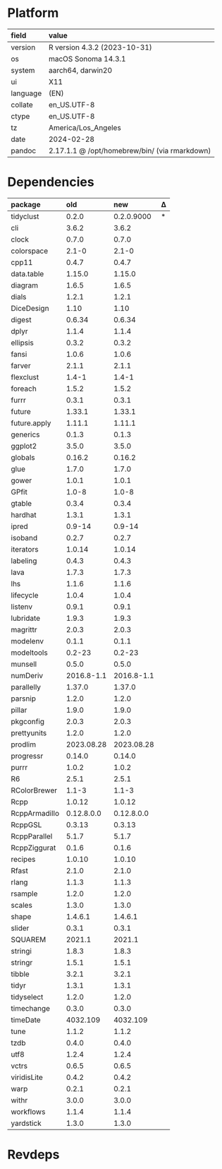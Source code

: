 # Platform

|field    |value                                         |
|:--------|:---------------------------------------------|
|version  |R version 4.3.2 (2023-10-31)                  |
|os       |macOS Sonoma 14.3.1                           |
|system   |aarch64, darwin20                             |
|ui       |X11                                           |
|language |(EN)                                          |
|collate  |en_US.UTF-8                                   |
|ctype    |en_US.UTF-8                                   |
|tz       |America/Los_Angeles                           |
|date     |2024-02-28                                    |
|pandoc   |2.17.1.1 @ /opt/homebrew/bin/ (via rmarkdown) |

# Dependencies

|package       |old        |new        |Δ  |
|:-------------|:----------|:----------|:--|
|tidyclust     |0.2.0      |0.2.0.9000 |*  |
|cli           |3.6.2      |3.6.2      |   |
|clock         |0.7.0      |0.7.0      |   |
|colorspace    |2.1-0      |2.1-0      |   |
|cpp11         |0.4.7      |0.4.7      |   |
|data.table    |1.15.0     |1.15.0     |   |
|diagram       |1.6.5      |1.6.5      |   |
|dials         |1.2.1      |1.2.1      |   |
|DiceDesign    |1.10       |1.10       |   |
|digest        |0.6.34     |0.6.34     |   |
|dplyr         |1.1.4      |1.1.4      |   |
|ellipsis      |0.3.2      |0.3.2      |   |
|fansi         |1.0.6      |1.0.6      |   |
|farver        |2.1.1      |2.1.1      |   |
|flexclust     |1.4-1      |1.4-1      |   |
|foreach       |1.5.2      |1.5.2      |   |
|furrr         |0.3.1      |0.3.1      |   |
|future        |1.33.1     |1.33.1     |   |
|future.apply  |1.11.1     |1.11.1     |   |
|generics      |0.1.3      |0.1.3      |   |
|ggplot2       |3.5.0      |3.5.0      |   |
|globals       |0.16.2     |0.16.2     |   |
|glue          |1.7.0      |1.7.0      |   |
|gower         |1.0.1      |1.0.1      |   |
|GPfit         |1.0-8      |1.0-8      |   |
|gtable        |0.3.4      |0.3.4      |   |
|hardhat       |1.3.1      |1.3.1      |   |
|ipred         |0.9-14     |0.9-14     |   |
|isoband       |0.2.7      |0.2.7      |   |
|iterators     |1.0.14     |1.0.14     |   |
|labeling      |0.4.3      |0.4.3      |   |
|lava          |1.7.3      |1.7.3      |   |
|lhs           |1.1.6      |1.1.6      |   |
|lifecycle     |1.0.4      |1.0.4      |   |
|listenv       |0.9.1      |0.9.1      |   |
|lubridate     |1.9.3      |1.9.3      |   |
|magrittr      |2.0.3      |2.0.3      |   |
|modelenv      |0.1.1      |0.1.1      |   |
|modeltools    |0.2-23     |0.2-23     |   |
|munsell       |0.5.0      |0.5.0      |   |
|numDeriv      |2016.8-1.1 |2016.8-1.1 |   |
|parallelly    |1.37.0     |1.37.0     |   |
|parsnip       |1.2.0      |1.2.0      |   |
|pillar        |1.9.0      |1.9.0      |   |
|pkgconfig     |2.0.3      |2.0.3      |   |
|prettyunits   |1.2.0      |1.2.0      |   |
|prodlim       |2023.08.28 |2023.08.28 |   |
|progressr     |0.14.0     |0.14.0     |   |
|purrr         |1.0.2      |1.0.2      |   |
|R6            |2.5.1      |2.5.1      |   |
|RColorBrewer  |1.1-3      |1.1-3      |   |
|Rcpp          |1.0.12     |1.0.12     |   |
|RcppArmadillo |0.12.8.0.0 |0.12.8.0.0 |   |
|RcppGSL       |0.3.13     |0.3.13     |   |
|RcppParallel  |5.1.7      |5.1.7      |   |
|RcppZiggurat  |0.1.6      |0.1.6      |   |
|recipes       |1.0.10     |1.0.10     |   |
|Rfast         |2.1.0      |2.1.0      |   |
|rlang         |1.1.3      |1.1.3      |   |
|rsample       |1.2.0      |1.2.0      |   |
|scales        |1.3.0      |1.3.0      |   |
|shape         |1.4.6.1    |1.4.6.1    |   |
|slider        |0.3.1      |0.3.1      |   |
|SQUAREM       |2021.1     |2021.1     |   |
|stringi       |1.8.3      |1.8.3      |   |
|stringr       |1.5.1      |1.5.1      |   |
|tibble        |3.2.1      |3.2.1      |   |
|tidyr         |1.3.1      |1.3.1      |   |
|tidyselect    |1.2.0      |1.2.0      |   |
|timechange    |0.3.0      |0.3.0      |   |
|timeDate      |4032.109   |4032.109   |   |
|tune          |1.1.2      |1.1.2      |   |
|tzdb          |0.4.0      |0.4.0      |   |
|utf8          |1.2.4      |1.2.4      |   |
|vctrs         |0.6.5      |0.6.5      |   |
|viridisLite   |0.4.2      |0.4.2      |   |
|warp          |0.2.1      |0.2.1      |   |
|withr         |3.0.0      |3.0.0      |   |
|workflows     |1.1.4      |1.1.4      |   |
|yardstick     |1.3.0      |1.3.0      |   |

# Revdeps

